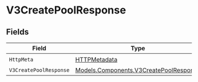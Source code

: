 # V3CreatePoolResponse


## Fields

| Field                                                                                     | Type                                                                                      | Required                                                                                  | Description                                                                               |
| ----------------------------------------------------------------------------------------- | ----------------------------------------------------------------------------------------- | ----------------------------------------------------------------------------------------- | ----------------------------------------------------------------------------------------- |
| `HttpMeta`                                                                                | [HTTPMetadata](../../Models/Components/HTTPMetadata.md)                                   | :heavy_check_mark:                                                                        | N/A                                                                                       |
| `V3CreatePoolResponse`                                                                    | [Models.Components.V3CreatePoolResponse](../../Models/Components/V3CreatePoolResponse.md) | :heavy_minus_sign:                                                                        | Created                                                                                   |